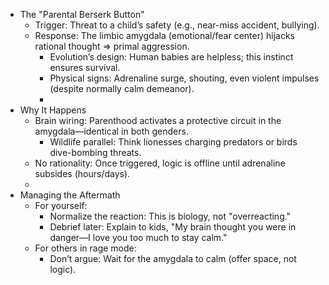 - The "Parental Berserk Button"
    - Trigger: Threat to a child’s safety (e.g., near-miss accident, bullying).
    - Response: The limbic amygdala (emotional/fear center) hijacks rational thought ⇒ primal aggression.
        - Evolution’s design: Human babies are helpless; this instinct ensures survival.
        - Physical signs: Adrenaline surge, shouting, even violent impulses (despite normally calm demeanor).
        - 
- Why It Happens
    - Brain wiring: Parenthood activates a protective circuit in the amygdala—identical in both genders.
        - Wildlife parallel: Think lionesses charging predators or birds dive-bombing threats.
    - No rationality: Once triggered, logic is offline until adrenaline subsides (hours/days).
    - 
- Managing the Aftermath
    - For yourself:
        - Normalize the reaction: This is biology, not "overreacting."
        - Debrief later: Explain to kids, "My brain thought you were in danger—I love you too much to stay calm."
    - For others in rage mode:
        - Don’t argue: Wait for the amygdala to calm (offer space, not logic).
